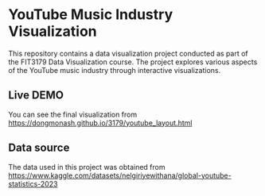 # YouTube Music Industry Visualization
This repository contains a data visualization project conducted as part of the FIT3179 Data Visualization course. The project explores various aspects of the YouTube music industry through interactive visualizations.

## Live DEMO
You can see the final visualization from https://dongmonash.github.io/3179/youtube_layout.html

## Data source
The data used in this project was obtained from https://www.kaggle.com/datasets/nelgiriyewithana/global-youtube-statistics-2023
